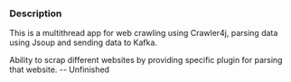 ### Description

This is a multithread app for web crawling using Crawler4j, parsing data using Jsoup and sending data to Kafka.

Ability to scrap different websites by providing specific plugin for parsing that website. -- Unfinished